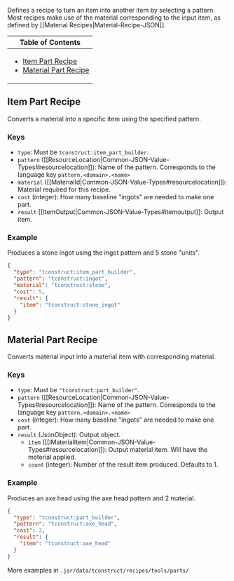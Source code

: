 Defines a recipe to turn an item into another item by selecting a pattern. Most recipes make use of the material corresponding to the input item, as defined by  [[Material Recipes|Material-Recipe-JSON]].

<table>
  <thead><th>Table of Contents</th></thead>
  <tbody><td>

- [Item Part Recipe](#item-part-recipe)
- [Material Part Recipe](#material-part-recipe)
</td>
</table>

## Item Part Recipe

Converts a material into a specific item using the specified pattern.

### Keys
* `type`: Must be `tconstruct:item_part_builder`.  
* `pattern` ([[ResourceLocation|Common-JSON-Value-Types#resourcelocation]]): Name of the pattern. Corresponds to the language key `pattern.<domain>.<name>`
* `material` ([[MaterialId|Common-JSON-Value-Types#resourcelocation]]): Material required for this recipe.
* `cost` (integer): How many baseline "ingots" are needed to make one part.  
* `result` [[ItemOutput|Common-JSON-Value-Types#itemoutput]]: Output item.

### Example

Produces a stone ingot using the ingot pattern and 5 stone "units".

```json
{
  "type": "tconstruct:item_part_builder",
  "pattern": "tconstruct:ingot",
  "material": "tconstruct:stone",
  "cost": 5,
  "result": {
    "item": "tconstruct:stone_ingot"
  }
}
```

## Material Part Recipe

Converts material input into a material item with corresponding material.

### Keys
* `type`: Must be `"tconstruct:part_builder"`.  
* `pattern` ([[ResourceLocation|Common-JSON-Value-Types#resourcelocation]]): Name of the pattern. Corresponds to the language key `pattern.<domain>.<name>`
* `cost` (integer): How many baseline "ingots" are needed to make one part.  
* `result` (JsonObject): Output object.
    * `item` ([[IMaterialItem|Common-JSON-Value-Types#resourcelocation]]): Output material item. Will have the material applied.
    * `count` (integer): Number of the result item produced. Defaults to 1.

### Example

Produces an axe head using the axe head pattern and 2 material.

```json
{
  "type": "tconstruct:part_builder",
  "pattern": "tconstruct:axe_head",
  "cost": 2,
  "result": {
    "item": "tconstruct:axe_head"
  }
}
```

More examples in `.jar/data/tconstruct/recipes/tools/parts/`